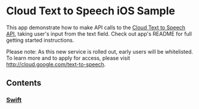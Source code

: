 # Cloud Text to Speech iOS Sample

This app demonstrate how to make API calls to the [Cloud Text to Speech API](https://cloud.google.com/text-to-speech/), taking user's input from the text field. Check out app's README for full getting started instructions.

Please note: As this new service is rolled out, early users will be whitelisted. To learn more and to apply for access, please visit http://cloud.google.com/text-to-speech.

## Contents

### [Swift](Swift)
